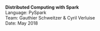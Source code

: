 **Distributed Computing with Spark**<br />
Language: PySpark<br />
Team: Gauthier Schweitzer & Cyril Verluise<br />
Date: May 2018<br />


